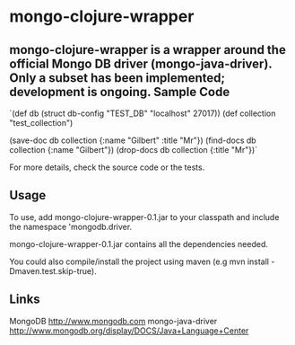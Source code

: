mongo-clojure-wrapper
=====================
mongo-clojure-wrapper is a wrapper around the official Mongo DB driver (mongo-java-driver). Only a subset has been implemented; development is ongoing. 
Sample Code
---------------
`(def db (struct db-config "TEST_DB" "localhost" 27017))
(def collection "test_collection")

(save-doc db collection {:name "Gilbert" :title "Mr"})
(find-docs db collection {:name "Gilbert"})
(drop-docs db collection {:title "Mr"})`

For more details, check the source code or the tests.

Usage
----------
To use, add mongo-clojure-wrapper-0.1.jar to your classpath and include the namespace 'mongodb.driver.

mongo-clojure-wrapper-0.1.jar contains all the dependencies needed. 

You could also compile/install the project using maven (e.g mvn install -Dmaven.test.skip-true).

Links
---------
MongoDB http://www.mongodb.com
mongo-java-driver http://www.mongodb.org/display/DOCS/Java+Language+Center

